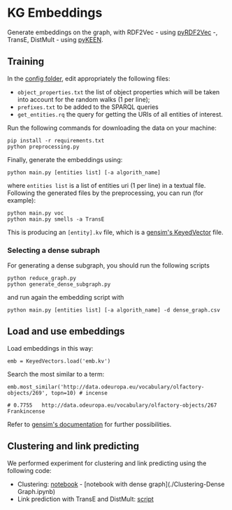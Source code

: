 # KG Embeddings

Generate embeddings on the graph, with RDF2Vec - using [pyRDF2Vec](https://github.com/IBCNServices/pyRDF2Vec) -, TransE, DistMult - using [pyKEEN](https://github.com/pykeen/pykeen).

## Training

In the [config folder](./config), edit appropriately the following files:
- `object_properties.txt` the list of object properties which will be taken into account for the random walks (1 per line);
- `prefixes.txt` to be added to the SPARQL queries
- `get_entities.rq` the query for getting the URIs of all entities of interest.

Run the following commands for downloading the data on your machine:
    
    pip install -r requirements.txt
    python preprocessing.py

Finally, generate the embeddings using:
    
    python main.py [entities list] [-a algorith_name]

where `entities list` is a list of entities uri (1 per line) in a textual file.
Following the generated files by the preprocessing, you can run (for example):

    python main.py voc
    python main.py smells -a TransE

This is producing an `[entity].kv` file, which is a [gensim's KeyedVector](https://radimrehurek.com/gensim/models/keyedvectors.html) file.

### Selecting a dense subraph

For generating a dense subgraph, you should run the following scripts

    python reduce_graph.py
    python generate_dense_subgraph.py

and run again the embedding script with

    python main.py [entities list] [-a algorith_name] -d dense_graph.csv

## Load and use embeddings

Load embeddings in this way:

    emb = KeyedVectors.load('emb.kv')

Search the most similar to a term:
    
    emb.most_similar('http://data.odeuropa.eu/vocabulary/olfactory-objects/269', topn=10) # incense
    
    # 0.7755   http://data.odeuropa.eu/vocabulary/olfactory-objects/267   Frankincense

Refer to [gensim's documentation](https://radimrehurek.com/gensim/models/keyedvectors.html) for further possibilities.

## Clustering and link predicting

We performed experiment for clustering and link predicting using the following code:
* Clustering: [notebook](./Clustering.ipynb) - [notebook with dense graph](./Clustering-Dense Graph.ipynb)
* Link prediction with TransE and DistMult: [script](./link_prediction_pykeen.py)